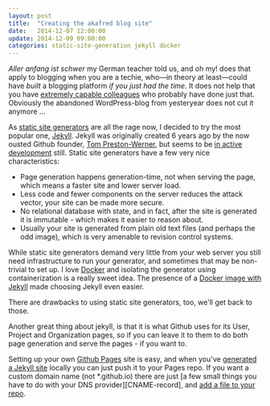 ```yaml
---
layout: post
title:  "Creating the akafred blog site"
date:   2014-12-07 12:00:00
update: 2014-12-09 09:00:00
categories: static-site-generation jekyll docker
---
```

_Aller anfang ist schwer_ my German teacher told us, and oh my! does that apply to blogging when you are a techie, who—in theory at least—could have *built* a blogging platform _if you just had the time_. It does not help that you have [extremely capable colleagues][kodemaker] who probably have done just that. Obviously the abandoned WordPress-blog from yesteryear does not cut it anymore ...

As [static site generators][ssg] are all the rage now, I decided to try the most popular one, [Jekyll][jekyll]. Jekyll was originally created 6 years ago by the now ousted Github founder, [Tom Preston-Werner][tpw], but seems to be [in active development][jekyll-stats] still. Static site generators have a few very nice characteristics:

* Page generation happens generation-time, not when serving the page, which means a faster site and lower server load.
* Less code and fewer components on the server reduces the attack vector, your site can be made more secure.
* No relational database with state, and in fact, after the site is generated it is immutable - which makes it easier to reason about.
* Usually your site is generated from plain old text files (and perhaps the odd image), which is very amenable to revision control systems.

While static site generators demand very little from your web server you still need infrastructure to run your generator, and sometimes that may be non-trivial to set up. I love [Docker][docker] and isolating the generator using containerization is a really sweet idea. The presence of a [Docker image with Jekyll][grahamc_jekyll] made choosing Jekyll even easier. 

There are drawbacks to using static site generators, too, we'll get back to those.

Another great thing about jekyll, is that it is what Github uses for its User, Project and Organization pages, so if you can leave it to them to do both page generation and serve the pages - if you want to.

Setting up your own [Github Pages][pages] site is easy, and when you've [generated a Jekyll site][jekyll] locally you can just push it to your Pages repo. If you want a custom domain name (not *.github.io) there are just [a few small things you have to do with your DNS provider][CNAME-record], and [add a file to your repo][CNAME-file].

[kodemaker]: http://www.kodemaker.no/
[ssg]:    https://staticsitegenerators.net/
[jekyll]: http://jekyllrb.com
[tpw]:    http://tom.preston-werner.com/
[jekyll-stats]: https://github.com/jekyll/jekyll/graphs/contributors
[docker]: https://docs.docker.com/
[grahamc_jekyll]: https://registry.hub.docker.com/u/grahamc/jekyll/
[pages]: https://pages.github.com/
[CNAME-file]: https://help.github.com/articles/adding-a-cname-file-to-your-repository/
[subdomain]: https://help.github.com/articles/tips-for-configuring-a-cname-record-with-your-dns-provider/
